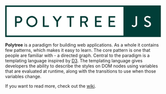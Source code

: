 ![Polytree](/com/img/polytreejs.png)

**Polytree** is a paradigm for building web applications. As a whole it contains few patterns, which makes it easy to learn.  The core pattern is one that people are familiar with - a directed graph.  Central to the paradigm is a templating language inspired by [D3](http://d3js.org/).   The templating language gives developers the ability to describe the styles on DOM nodes using variables that are evaluated at runtime, along with the transitions to use when those variables change.

If you want to read more, check out the [wiki](https://github.com/quatrano/polytree/wiki).
